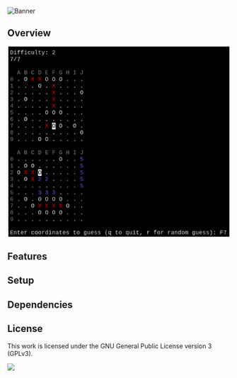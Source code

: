 ![Banner](https://s-christy.com/sbs/status-banner.svg?icon=device/water&hue=200&title=Battleship&description=A%20terminal%20based%20battleship%20game%20written%20in%20C)

## Overview

<p align="center">
  <img src="./assets/screenshot.png" width=500 />
</p>

## Features

## Setup

## Dependencies

## License

This work is licensed under the GNU General Public License version 3 (GPLv3).

[<img src="https://s-christy.com/status-banner-service/GPLv3_Logo.svg" width="150" />](https://www.gnu.org/licenses/gpl-3.0.en.html)
